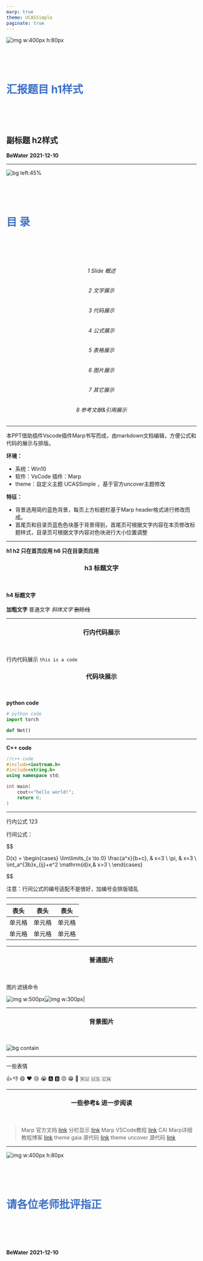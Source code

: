 ```yaml
---
marp: true
theme: UCASSimple
paginate: true
---
```


<style scoped>
    section {
  text-align: center;
    }
</style>

<!--
_backgroundImage: url("./images/bg1.jpg")
_paginate: false 
-->

![img w:400px h:80px](./images/logo.png)
# 汇报题目 h1样式
## 副标题 h2样式

**BeWater**
**2021-12-10**


---
<style scoped>
    section {
  text-align: center;
    }
    h1 {
        color: rgb(60, 112, 198);
        margin-bottom: 30px;
    }
    h6 {
        text-align: center;
    }

</style>
<!--
_paginate: false 
-->

![bg left:45%](./images/bg2.jpg)
# 目 录

###### 1 Slide 概述
###### 2 文字展示
###### 3 代码展示
###### 4 公式展示
###### 5 表格展示
###### 6 图片展示
###### 7 其它展示
###### 8 参考文献&引用展示
 
---
<!-- _header: 1 Slide概述 -->

本PPT借助插件Vscode插件Marp书写而成，由markdown文档编辑，方便公式和代码的展示与排版。

**环境：**
- 系统：Win10
- 软件：VsCode 插件：Marp
- theme：自定义主题 UCASSimple ，基于官方uncover主题修改
  
**特征：**
- 背景选用简约蓝色背景，每页上方标题栏基于Marp header格式进行修改而成。
- 首尾页和目录页蓝色色块基于背景得到，首尾页可根据文字内容在本页修改标题样式，目录页可根据文字内容对色块进行大小位置调整

---
<!-- _header: 2 文字展示 -->
**h1 h2 只在首页应用 h6 只在目录页应用**
### h3 标题文字
#### h4 标题文字
**加粗文字**
普通文字
*斜体文字*
~~删除线~~


---
<!--_header: 3 代码展示 -->

### 行内代码展示
行内代码展示 `this is a code`

### 代码块展示
**python code**

``` python
# python code 
import torch

def Net()

```
---
<!--_header: 4 代码展示 -->

**C++ code**
``` C++
//c++ code 
#include<iostream.h>
#include<string.h>
using namespace std;

int main(
    cout<<"hello world!";
    return 0;
)

```
---
<!--_header: 5 公式展示 -->

行内公式 $123$

行间公式：

$$

D(x) = \begin{cases}
\lim\limits_{x \to 0} \frac{a^x}{b+c}, & x<3 \\
\pi, & x=3 \\
\int_a^{3b}x_{ij}+e^2 \mathrm{d}x,& x>3 \\
\end{cases} 

$$

注意：行间公式的编号适配不是很好，加编号会排版错乱

---
<!--_header: 6 表格展示 -->

|  表头   | 表头  | 表头 |
|  ----  | ----  |--- |
| 单元格  | 单元格 |单元格|
| 单元格  | 单元格 |单元格|

---
<!--_header: 7 图片展示 -->
### 普通图片
图片滤镜命令

![img w:500px](images/photo.png)![img w:300px](images/bg3.jpg)|


---

<!--_header: 8 图片展示 -->
### 背景图片

![bg contain](images/bg.png)

---
<!--_header: 9 其它展示 -->
一些表情

:+1: :-1: :smile: :heart: :cry: :sob: :a: :b: :angry: :grin: :tongue: :ru: :us: :cn:

---
<style scoped>   
    h3 {
        text-align:center;
        margin-bottom: 50px;
    }
</style>
### 一些参考& 进一步阅读

> Marp 官方文档 [link](https://marpit.marp.app/markdown)
> 分栏显示  [link](https://github.com/marp-team/marp/discussions/192)
> Marp VSCode教程 [link](https://github.com/marp-team/marp-vscode)
> CAI Marp详细教程博客 [link](https://caizhiyuan.gitee.io/categories/skills/20200730-marp.html#%E5%8A%9F%E8%83%BD)
> theme gaia 源代码 [link](https://github.com/marp-team/marp-core/blob/main/themes/gaia.scss)
> theme uncover 源代码 [link](https://github.com/marp-team/marp-core/blob/main/themes/uncover.scss)

---
<style scoped>
    section {
  text-align: center;
    }
    h1{
        margin-top: 100px;
        margin-bottom: 100px
    }
</style>

<!--
_backgroundImage: url("./images/bg1.jpg")
_paginate: false 
-->

![img w:400px h:80px](./images/logo.png)
# 请各位老师批评指正


**BeWater**
**2021-12-10**

